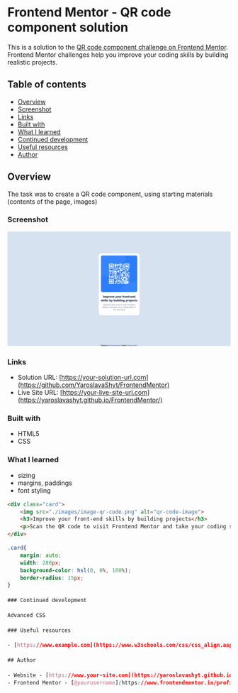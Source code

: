 # Frontend Mentor - QR code component solution

This is a solution to the [QR code component challenge on Frontend Mentor](https://www.frontendmentor.io/challenges/qr-code-component-iux_sIO_H). 
Frontend Mentor challenges help you improve your coding skills by building realistic projects. 

## Table of contents

- [Overview](#overview)
- [Screenshot](#screenshot)
- [Links](#links)
- [Built with](#built-with)
- [What I learned](#what-i-learned)
- [Continued development](#continued-development)
- [Useful resources](#useful-resources)
- [Author](#author)


## Overview

The task was to create a QR code component, using starting materials (contents of the page, images)

### Screenshot

![](./images/resultqr.png)


### Links

- Solution URL: [https://your-solution-url.com](https://github.com/YaroslavaShyt/FrontendMentor)
- Live Site URL: [https://your-live-site-url.com](https://yaroslavashyt.github.io/FrontendMentor/)

### Built with

- HTML5
- CSS 
### What I learned

- <div> sizing
- margins, paddings
- font styling
```html
<div class="card">
    <img src="./images/image-qr-code.png" alt="qr-code-image">
    <h3>Improve your front-end skills by building projects</h3>
    <p>Scan the QR code to visit Frontend Mentor and take your coding skills to the next level</p>
</div>
```
```css
.card{
    margin: auto;
    width: 280px;
    background-color: hsl(0, 0%, 100%);
    border-radius: 15px;
}

### Continued development
  
Advanced CSS
  
### Useful resources
  
- [https://www.example.com](https://www.w3schools.com/css/css_align.asp) - Helped to realize Horizontal & Vertical Align

## Author

- Website - [https://www.your-site.com](https://yaroslavashyt.github.io/CV/)
- Frontend Mentor - [@yourusername](https://www.frontendmentor.io/profile/yourusername)](https://www.frontendmentor.io/profile/YaroslavaShyt)

